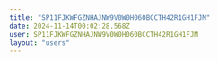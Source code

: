 ```yaml
---
title: "SP11FJKWFGZNHAJNW9V0W0H060BCCTH42R1GH1FJM"
date: 2024-11-14T00:02:28.568Z
user: SP11FJKWFGZNHAJNW9V0W0H060BCCTH42R1GH1FJM
layout: "users"
---
```

    
